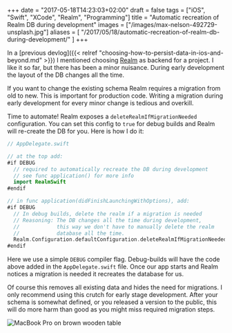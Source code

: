 +++
date = "2017-05-18T14:23:03+02:00"
draft = false
tags = ["iOS", "Swift", "XCode", "Realm", "Programming"]
title = "Automatic recreation of Realm DB during development"
images = ["/images/max-nelson-492729-unsplash.jpg"]
aliases = [
  "/2017/05/18/automatic-recreation-of-realm-db-during-development/"
]
+++

In a [previous devlog]({{< relref "choosing-how-to-persist-data-in-ios-and-beyond.md" >}}) I mentioned choosing [Realm](https://realm.io) as backend for a project. I like it so far, but there has been a minor nuisance. During early development the layout of the DB changes all the time.<!--more-->

If you want to change the existing schema Realm requires a migration from old to new. This is important for production code. Writing a migration during early development for every minor change is tedious and overkill.

Time to automate! Realm exposes a `deleteRealmIfMigrationNeeded` configuration. You can set this config to `true` for debug builds and Realm will re-create the DB for you. Here is how I do it:

```swift
// AppDelegate.swift

// at the top add:
#if DEBUG
  // required to automatically recreate the DB during development
  // see func application() for more info
  import RealmSwift
#endif

// in func application(didFinishLaunchingWithOptions), add:
#if DEBUG
  // In debug builds, delete the realm if a migration is needed
  // Reasoning: The DB changes all the time during development,
  //            this way we don't have to manually delete the realm
  //            database all the time.
  Realm.Configuration.defaultConfiguration.deleteRealmIfMigrationNeeded = true
#endif
```

Here we use a simple `DEBUG` compiler flag. Debug-builds will have the code above added in the `AppDelegate.swift` file. Once our app starts and Realm notices a migration is needed it recreates the database for us.

Of course this removes all existing data and hides the need for migrations. I only recommend using this crutch for early stage development. After your schema is somewhat defined, or you released a version to the public, this will do more harm than good as you might miss required migration steps.

![MacBook Pro on brown wooden table](/images/max-nelson-492729-unsplash.jpg)
